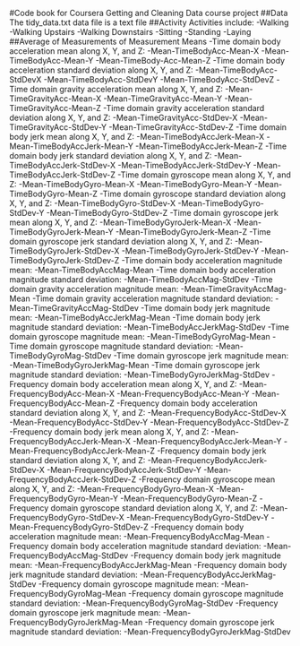 #Code book for Coursera Getting and Cleaning Data course project
##Data
The tidy_data.txt data file is a text file
##Activity
Activities include:
-Walking
-Walking Upstairs
-Walking Downstairs
-Sitting
-Standing
-Laying
##Average of Measurements of Measurement Means
-Time domain body acceleration mean along X, Y, and Z:
-Mean-TimeBodyAcc-Mean-X
-Mean-TimeBodyAcc-Mean-Y
-Mean-TimeBody-Acc-Mean-Z
-Time domain body acceleration standard deviation along X, Y, and Z:
-Mean-TimeBodyAcc-StdDevX
-Mean-TimeBodyAcc-StdDevY
-Mean-TimeBodyAcc-StdDevZ
-Time domain gravity acceleration mean along X, Y, and Z:
-Mean-TimeGravityAcc-Mean-X
-Mean-TimeGravityAcc-Mean-Y
-Mean-TimeGravityAcc-Mean-Z
-Time domain gravity acceleration standard deviation along X, Y, and Z:
-Mean-TimeGravityAcc-StdDev-X
-Mean-TimeGravityAcc-StdDev-Y
-Mean-TimeGravityAcc-StdDev-Z
-Time domain body jerk mean along X, Y, and Z:
-Mean-TimeBodyAccJerk-Mean-X
-Mean-TimeBodyAccJerk-Mean-Y
-Mean-TimeBodyAccJerk-Mean-Z
-Time domain body jerk standard deviation along X, Y, and Z:
-Mean-TimeBodyAccJerk-StdDev-X
-Mean-TimeBodyAccJerk-StdDev-Y
-Mean-TimeBodyAccJerk-StdDev-Z
-Time domain gyroscope mean along X, Y, and Z:
-Mean-TimeBodyGyro-Mean-X
-Mean-TimeBodyGyro-Mean-Y
-Mean-TimeBodyGyro-Mean-Z
-Time domain gyroscope standard deviation along X, Y, and Z:
-Mean-TimeBodyGyro-StdDev-X
-Mean-TimeBodyGyro-StdDev-Y
-Mean-TimeBodyGyro-StdDev-Z
-Time domain gyroscope jerk mean along X, Y, and Z:
-Mean-TimeBodyGyroJerk-Mean-X
-Mean-TimeBodyGyroJerk-Mean-Y
-Mean-TimeBodyGyroJerk-Mean-Z
-Time domain gyroscope jerk standard deviation along X, Y, and Z:
-Mean-TimeBodyGyroJerk-StdDev-X
-Mean-TimeBodyGyroJerk-StdDev-Y
-Mean-TimeBodyGyroJerk-StdDev-Z
-Time domain body acceleration magnitude mean:
-Mean-TimeBodyAccMag-Mean
-Time domain body acceleration magnitude standard deviation:
-Mean-TimeBodyAccMag-StdDev
-Time domain gravity acceleration magnitude mean:
-Mean-TimeGravityAccMag-Mean
-Time domain gravity acceleration magnitude standard deviation:
-Mean-TimeGravityAccMag-StdDev
-Time domain body jerk magnitude mean:
-Mean-TimeBodyAccJerkMag-Mean
-Time domain body jerk magnitude standard deviation:
-Mean-TimeBodyAccJerkMag-StdDev
-Time domain gyroscope magnitude mean:
-Mean-TimeBodyGyroMag-Mean
-Time domain gyroscope magnitude standard deviation:
-Mean-TimeBodyGyroMag-StdDev
-Time domain gyroscope jerk magnitude mean:
-Mean-TimeBodyGyroJerkMag-Mean
-Time domain gyroscope jerk magnitude standard deviation:
-Mean-TimeBodyGyroJerkMag-StdDev
-Frequency domain body acceleration mean along X, Y, and Z:
-Mean-FrequencyBodyAcc-Mean-X
-Mean-FrequencyBodyAcc-Mean-Y
-Mean-FrequencyBodyAcc-Mean-Z
-Frequency domain body acceleration standard deviation along X, Y, and Z:
-Mean-FrequencyBodyAcc-StdDev-X
-Mean-FrequencyBodyAcc-StdDev-Y
-Mean-FrequencyBodyAcc-StdDev-Z
-Frequency domain body jerk mean along X, Y, and Z:
-Mean-FrequencyBodyAccJerk-Mean-X
-Mean-FrequencyBodyAccJerk-Mean-Y
-Mean-FrequencyBodyAccJerk-Mean-Z
-Frequency domain body jerk standard deviation along X, Y, and Z:
-Mean-FrequencyBodyAccJerk-StdDev-X
-Mean-FrequencyBodyAccJerk-StdDev-Y
-Mean-FrequencyBodyAccJerk-StdDev-Z
-Frequency domain gyroscope mean along X, Y, and Z:
-Mean-FrequencyBodyGyro-Mean-X
-Mean-FrequencyBodyGyro-Mean-Y
-Mean-FrequencyBodyGyro-Mean-Z
-Frequency domain gyroscope standard deviation along X, Y, and Z:
-Mean-FrequencyBodyGyro-StdDev-X
-Mean-FrequencyBodyGyro-StdDev-Y
-Mean-FrequencyBodyGyro-StdDev-Z
-Frequency domain body acceleration magnitude mean:
-Mean-FrequencyBodyAccMag-Mean
-Frequency domain body acceleration magnitude standard deviation:
-Mean-FrequencyBodyAccMag-StdDev
-Frequency domain body jerk magnitude mean:
-Mean-FrequencyBodyAccJerkMag-Mean
-Frequency domain body jerk magnitude standard deviation:
-Mean-FrequencyBodyAccJerkMag-StdDev
-Frequency domain gyroscope magnitude mean:
-Mean-FrequencyBodyGyroMag-Mean
-Frequency domain gyroscope magnitude standard deviation:
-Mean-FrequencyBodyGyroMag-StdDev
-Frequency domain gyroscope jerk magnitude mean:
-Mean-FrequencyBodyGyroJerkMag-Mean
-Frequency domain gyroscope jerk magnitude standard deviation:
-Mean-FrequencyBodyGyroJerkMag-StdDev
